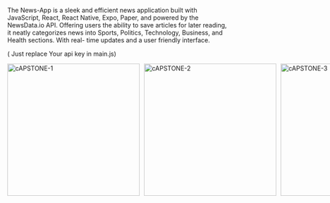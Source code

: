 The News-App is a sleek and efficient news application built with JavaScript, React, React Native, Expo, Paper, and 
powered by the NewsData.io API. Offering users the ability to save articles for later reading, it 
neatly categorizes news into Sports, Politics, Technology, Business, and Health sections. With real- time updates and a user friendly interface.

( Just replace Your api key in main.js)

<div style="display: flex; gap: 10px; align-items: center;">
  <img src="https://github.com/user-attachments/assets/00833618-5afb-4b1f-ae2a-b61c31e74123" alt="cAPSTONE-1" height="300" style="object-fit: contain;">
  <img src="https://github.com/user-attachments/assets/fa92c825-42a7-44b8-9d7d-dd6cf6f764d9" alt="cAPSTONE-2" height="300" style="object-fit: contain;">
  <img src="https://github.com/user-attachments/assets/62e40ad3-de4c-4278-ae22-a8414a2640ce" alt="cAPSTONE-3" height="300" style="object-fit: contain;">
</div>
